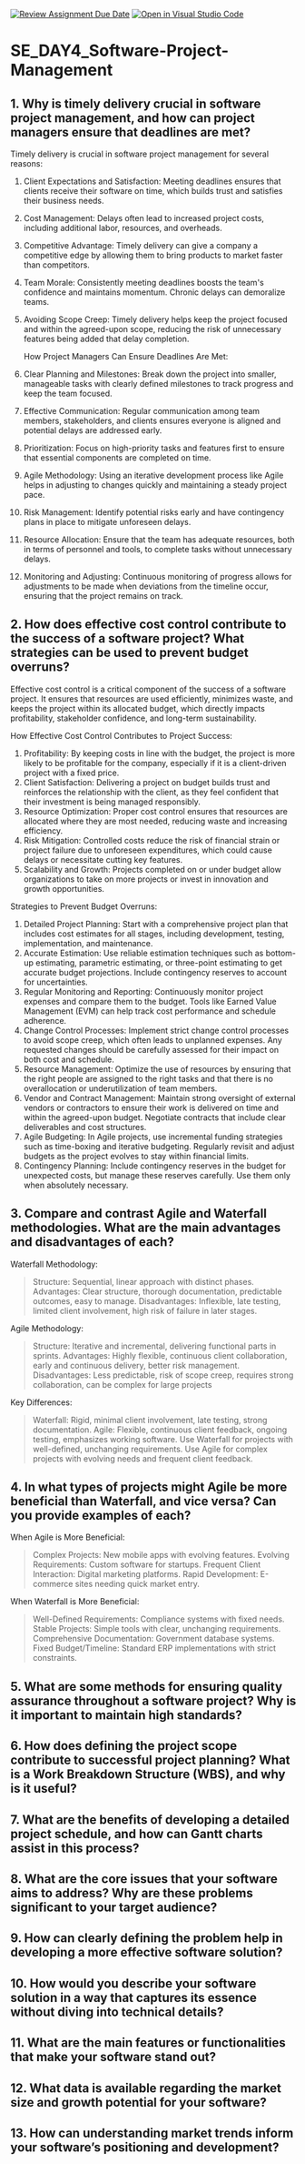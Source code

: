 [![Review Assignment Due Date](https://classroom.github.com/assets/deadline-readme-button-22041afd0340ce965d47ae6ef1cefeee28c7c493a6346c4f15d667ab976d596c.svg)](https://classroom.github.com/a/9pw6JKcu)
[![Open in Visual Studio Code](https://classroom.github.com/assets/open-in-vscode-2e0aaae1b6195c2367325f4f02e2d04e9abb55f0b24a779b69b11b9e10269abc.svg)](https://classroom.github.com/online_ide?assignment_repo_id=15675454&assignment_repo_type=AssignmentRepo)
# SE_DAY4_Software-Project-Management
## 1. Why is timely delivery crucial in software project management, and how can project managers ensure that deadlines are met?
Timely delivery is crucial in software project management for several reasons:
1. Client Expectations and Satisfaction: Meeting deadlines ensures that clients receive their software on time, which builds trust and satisfies their business needs.
2. Cost Management: Delays often lead to increased project costs, including additional labor, resources, and overheads.
3. Competitive Advantage: Timely delivery can give a company a competitive edge by allowing them to bring products to market faster than competitors.
4. Team Morale: Consistently meeting deadlines boosts the team's confidence and maintains momentum. Chronic delays can demoralize teams.
5. Avoiding Scope Creep: Timely delivery helps keep the project focused and within the agreed-upon scope, reducing the risk of unnecessary features being added that delay completion.

   How Project Managers Can Ensure Deadlines Are Met:
1. Clear Planning and Milestones: Break down the project into smaller, manageable tasks with clearly defined milestones to track progress and keep the team focused.
2. Effective Communication: Regular communication among team members, stakeholders, and clients ensures everyone is aligned and potential delays are addressed early.
3. Prioritization: Focus on high-priority tasks and features first to ensure that essential components are completed on time.
4. Agile Methodology: Using an iterative development process like Agile helps in adjusting to changes quickly and maintaining a steady project pace.
5. Risk Management: Identify potential risks early and have contingency plans in place to mitigate unforeseen delays.
6. Resource Allocation: Ensure that the team has adequate resources, both in terms of personnel and tools, to complete tasks without unnecessary delays.
7. Monitoring and Adjusting: Continuous monitoring of progress allows for adjustments to be made when deviations from the timeline occur, ensuring that the project remains on track.
## 2. How does effective cost control contribute to the success of a software project? What strategies can be used to prevent budget overruns?
Effective cost control is a critical component of the success of a software project. It ensures that resources are used efficiently, minimizes waste, and keeps the project within its allocated budget, which directly impacts profitability, stakeholder confidence, and long-term sustainability.

How Effective Cost Control Contributes to Project Success:
1. Profitability: By keeping costs in line with the budget, the project is more likely to be profitable for the company, especially if it is a client-driven project with a fixed price.
2. Client Satisfaction: Delivering a project on budget builds trust and reinforces the relationship with the client, as they feel confident that their investment is being managed responsibly.
3. Resource Optimization: Proper cost control ensures that resources are allocated where they are most needed, reducing waste and increasing efficiency.
4. Risk Mitigation: Controlled costs reduce the risk of financial strain or project failure due to unforeseen expenditures, which could cause delays or necessitate cutting key features.
5. Scalability and Growth: Projects completed on or under budget allow organizations to take on more projects or invest in innovation and growth opportunities.

Strategies to Prevent Budget Overruns:
1. Detailed Project Planning: Start with a comprehensive project plan that includes cost estimates for all stages, including development, testing, implementation, and maintenance.
2. Accurate Estimation: Use reliable estimation techniques such as bottom-up estimating, parametric estimating, or three-point estimating to get accurate budget projections. Include contingency reserves to account for uncertainties.
3. Regular Monitoring and Reporting: Continuously monitor project expenses and compare them to the budget. Tools like Earned Value Management (EVM) can help track cost performance and schedule adherence.
4. Change Control Processes: Implement strict change control processes to avoid scope creep, which often leads to unplanned expenses. Any requested changes should be carefully assessed for their impact on both cost and schedule.
5. Resource Management: Optimize the use of resources by ensuring that the right people are assigned to the right tasks and that there is no overallocation or underutilization of team members.
6. Vendor and Contract Management: Maintain strong oversight of external vendors or contractors to ensure their work is delivered on time and within the agreed-upon budget. Negotiate contracts that include clear deliverables and cost structures.
7. Agile Budgeting: In Agile projects, use incremental funding strategies such as time-boxing and iterative budgeting. Regularly revisit and adjust budgets as the project evolves to stay within financial limits.
8. Contingency Planning: Include contingency reserves in the budget for unexpected costs, but manage these reserves carefully. Use them only when absolutely necessary.


## 3. Compare and contrast Agile and Waterfall methodologies. What are the main advantages and disadvantages of each?
Waterfall Methodology:
> Structure: Sequential, linear approach with distinct phases.
> Advantages: Clear structure, thorough documentation, predictable outcomes, easy to manage.
> Disadvantages: Inflexible, late testing, limited client involvement, high risk of failure in later stages.

Agile Methodology:
> Structure: Iterative and incremental, delivering functional parts in sprints.
> Advantages: Highly flexible, continuous client collaboration, early and continuous delivery, better risk management.
> Disadvantages: Less predictable, risk of scope creep, requires strong collaboration, can be complex for large projects

Key Differences:
> Waterfall: Rigid, minimal client involvement, late testing, strong documentation.
> Agile: Flexible, continuous client feedback, ongoing testing, emphasizes working software.
> Use Waterfall for projects with well-defined, unchanging requirements.
> Use Agile for complex projects with evolving needs and frequent client feedback.
## 4. In what types of projects might Agile be more beneficial than Waterfall, and vice versa? Can you provide examples of each?

When Agile is More Beneficial:
> Complex Projects: New mobile apps with evolving features.
> Evolving Requirements: Custom software for startups.
> Frequent Client Interaction: Digital marketing platforms.
> Rapid Development: E-commerce sites needing quick market entry.

When Waterfall is More Beneficial:
> Well-Defined Requirements: Compliance systems with fixed needs.
> Stable Projects: Simple tools with clear, unchanging requirements.
> Comprehensive Documentation: Government database systems.
> Fixed Budget/Timeline: Standard ERP implementations with strict constraints.

## 5. What are some methods for ensuring quality assurance throughout a software project? Why is it important to maintain high standards?
## 6. How does defining the project scope contribute to successful project planning? What is a Work Breakdown Structure (WBS), and why is it useful?
## 7. What are the benefits of developing a detailed project schedule, and how can Gantt charts assist in this process?
## 8. What are the core issues that your software aims to address? Why are these problems significant to your target audience?
## 9. How can clearly defining the problem help in developing a more effective software solution?
## 10. How would you describe your software solution in a way that captures its essence without diving into technical details?
## 11. What are the main features or functionalities that make your software stand out?
## 12. What data is available regarding the market size and growth potential for your software?
## 13. How can understanding market trends inform your software’s positioning and development?
